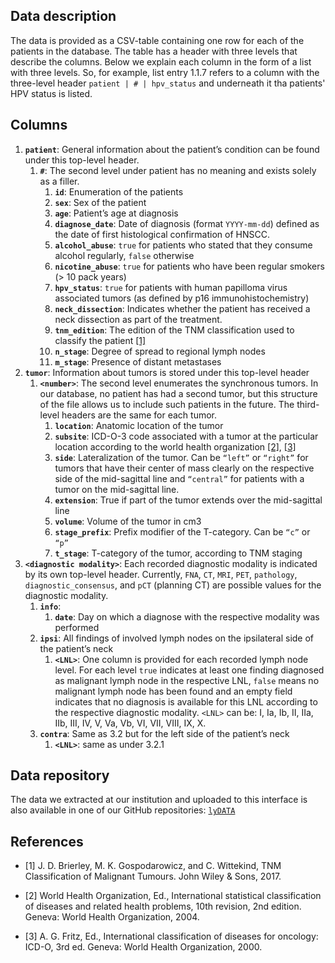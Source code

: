 ## Data description

The data is provided as a CSV-table containing one row for each of the patients in the database. The table has a header with three levels that describe the columns. Below we explain each column in the form of a list with three levels. So, for example, list entry 1.1.7 refers to a column with the three-level header `patient | # | hpv_status` and underneath it tha patients' HPV status is listed.

## Columns

1. **`patient`**: General information about the patient’s condition can be found under this top-level header.
    1. **`#`**: The second level under patient has no meaning and exists solely as a filler.
        1. **`id`**: Enumeration of the patients
        1. **`sex`**: Sex of the patient
        1. **`age`**: Patient’s age at diagnosis
        1. **`diagnose_date`**: Date of diagnosis (format `YYYY-mm-dd`) defined as the date of first histological confirmation of HNSCC.
        1. **`alcohol_abuse`**: `true` for patients who stated that they consume alcohol regularly, `false` otherwise
        1. **`nicotine_abuse`**: `true` for patients who have been regular smokers (> 10 pack years)
        1. **`hpv_status`**: `true` for patients with human papilloma virus associated tumors (as defined by p16 immunohistochemistry)
        1. **`neck_dissection`**: Indicates whether the patient has received a neck dissection as part of the treatment.
        1. **`tnm_edition`**: The edition of the TNM classification used to classify the patient [[1]](#1)
        1. **`n_stage`**: Degree of spread to regional lymph nodes
        1. **`m_stage`**: Presence of distant metastases
2. **`tumor`**: Information about tumors is stored under this top-level header
    1. **`<number>`**: The second level enumerates the synchronous tumors. In our database, no patient has had a second tumor, but this structure of the file allows us to include such patients in the future. The third-level headers are the same for each tumor.
        1. **`location`**: Anatomic location of the tumor
        1. **`subsite`**: ICD-O-3 code associated with a tumor at the particular location according to the world health organization [[2]](#2), [[3]](#3)
        1. **`side`**: Lateralization of the tumor. Can be `“left”` or `“right”` for tumors that have their center of mass clearly on the respective side of the mid-sagittal line and `“central”` for patients with a tumor on the mid-sagittal line.
        1. **`extension`**: True if part of the tumor extends over the mid-sagittal line
        1. **`volume`**: Volume of the tumor in cm3
        1. **`stage_prefix`**: Prefix modifier of the T-category. Can be `“c”` or `“p”`
        1. **`t_stage`**: T-category of the tumor, according to TNM staging
3. **`<diagnostic modality>`**: Each recorded diagnostic modality is indicated by its own top-level header. Currently, `FNA`, `CT`, `MRI`, `PET`, `pathology`, `diagnostic_consensus`, and `pCT` (planning CT) are possible values for the diagnostic modality.
    1. **`info`**:
        1. **`date`**: Day on which a diagnose with the respective modality was performed
    2. **`ipsi`**: All findings of involved lymph nodes on the ipsilateral side of the patient’s neck
        1. **`<LNL>`**: One column is provided for each recorded lymph node level. For each level `true` indicates at least one finding diagnosed as malignant lymph node in the respective LNL, `false` means no malignant lymph node has been found and an empty field indicates that no diagnosis is available for this LNL according to the respective diagnostic modality. `<LNL>` can be: I, Ia, Ib, II, IIa, IIb, III, IV, V, Va, Vb, VI, VII, VIII, IX, X.
    3. **`contra`**: Same as 3.2 but for the left side of the patient’s neck
        1. **`<LNL>`**: same as under 3.2.1


## Data repository

The data we extracted at our institution and uploaded to this interface is also available in one of our GitHub repositories: [`lyDATA`](https://github.com/rmnldwg/lydata)


## References
* <a id="1">[1]</a>
J. D. Brierley, M. K. Gospodarowicz, and C. Wittekind,
TNM Classification of Malignant Tumours.
John Wiley & Sons, 2017.

* <a id="2">[2]</a>
World Health Organization, Ed.,
International statistical classification of diseases and related health problems, 10th revision, 2nd edition.
Geneva: World Health Organization, 2004.

* <a id="3">[3]</a>
A. G. Fritz, Ed.,
International classification of diseases for oncology: ICD-O, 3rd ed.
Geneva: World Health Organization, 2000.
